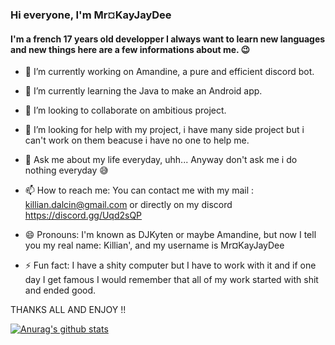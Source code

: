 ### Hi everyone, I'm Mr¤KayJayDee

#### I'm a french 17 years old developper I always want to learn new languages and new things here are a few informations about me. 😉

- 🔭 I’m currently working on Amandine, a pure and efficient discord bot.

- 🌱 I’m currently learning the Java to make an Android app.

- 👯 I’m looking to collaborate on ambitious project.

- 🤔 I’m looking for help with my project, i have many side project but i can't work on them beacuse i have no one to help me.

- 💬 Ask me about my life everyday, uhh... Anyway don't ask me i do nothing everyday 😅

- 📫 How to reach me: You can contact me with my mail : killian.dalcin@gmail.com or directly on my discord https://discord.gg/Uqd2sQP

- 😄 Pronouns: I'm known as DJKyten or maybe Amandine, but now I tell you my real name: Killian', and my username is Mr¤KayJayDee

- ⚡ Fun fact: I have a shity computer but I have to work with it and if one day I get famous I would remember that all of my work started with shit and ended good.

THANKS ALL AND ENJOY !!

[![Anurag's github stats](https://github-readme-stats.vercel.app/api?username=Mr-KayJayDee&show_icons=true&theme=radical)](https://github.com/anuraghazra/github-readme-stats)
